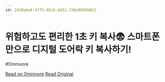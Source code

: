 ```yaml
---
id: 2438abe6-4ff2-45c8-8d51-720e9b936022
---
```


# 위험하고도 편리한 1초 키 복사😨 스마트폰만으로 디지털 도어락 키 복사하기!
#Omnivore

[Read on Omnivore](https://omnivore.app/me/https-youtube-com-watch-v-c-1-gm-48-txd-vs-1922c5fd0df)
[Read Original](https://youtube.com/watch?v=C1Gm48txdVs)

